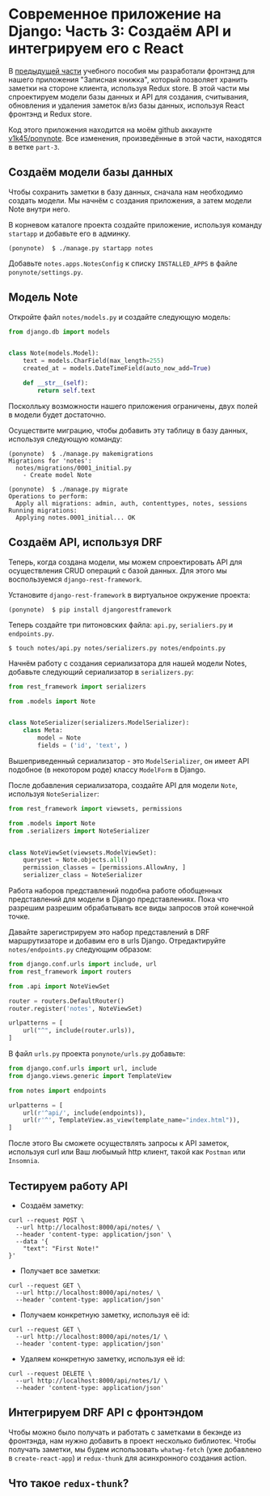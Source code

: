 # Современное приложение на Django: Часть 3: Создаём API и интегрируем его с React

В [предыдущей части](http://v1k45.com/blog/modern-django-part-2-redux-and-react-router-setup/) учебного пособия мы разработали фронтэнд для нашего приложения "Записная книжка", который позволяет хранить заметки на стороне клиента, используя Redux store. В этой части мы спроектируем модели базы данных и API для создания, считывания, обновления и удаления заметок в/из базы данных, используя React фронтэнд и Redux store.

Код этого приложения находится на моём github аккаунте [v1k45/ponynote](https://github.com/v1k45/ponynote). Все изменения, произведённые в этой части, находятся в ветке `part-3`.

## Создаём модели базы данных

Чтобы сохранить заметки в базу данных, сначала нам необходимо создать модели. Мы начнём с создания приложения, а затем модели Note внутри него.

В корневом каталоге проекта создайте приложение, используя команду `startapp` и добавьте его в админку.

```
(ponynote)  $ ./manage.py startapp notes
```

Добавьте `notes.apps.NotesConfig` к списку `INSTALLED_APPS` в файле `ponynote/settings.py`.

## Модель Note

Откройте файл `notes/models.py` и создайте следующую модель:

```python
from django.db import models


class Note(models.Model):
    text = models.CharField(max_length=255)
    created_at = models.DateTimeField(auto_now_add=True)

    def __str__(self):
        return self.text
```

Посколльку возможности нашего приложения ограничены, двух полей в модели будет достаточно.

Осуществите миграцию, чтобы добавить эту таблицу в базу данных, используя следующую команду:

```
(ponynote)  $ ./manage.py makemigrations
Migrations for 'notes':
  notes/migrations/0001_initial.py
    - Create model Note

(ponynote)  $ ./manage.py migrate
Operations to perform:
  Apply all migrations: admin, auth, contenttypes, notes, sessions
Running migrations:
  Applying notes.0001_initial... OK
```

## Создаём API, используя DRF

Теперь, когда создана модели, мы можем спроектировать API для осуществления CRUD операций с базой данных. Для этого мы воспользуемся `django-rest-framework`.

Установите `django-rest-framework` в виртуальное окружение проекта:

```
(ponynote)  $ pip install djangorestframework
```

Теперь создайте три питоновских файла: `api.py`, `serialiers.py` и `endpoints.py`.

```
$ touch notes/api.py notes/serializers.py notes/endpoints.py
```

Начнём работу с создания сериализатора для нашей модели Notes, добавьте следующий сериализатор в `serializers.py`:

```python
from rest_framework import serializers

from .models import Note


class NoteSerializer(serializers.ModelSerializer):
    class Meta:
        model = Note
        fields = ('id', 'text', )
```

Вышеприведенный сериализатор - это `ModelSerializer`, он имеет API подобное (в некотором роде) классу `ModelForm` в Django.

После добавления сериализатора, создайте API для модели `Note`, используя `NoteSerializer`:

```python
from rest_framework import viewsets, permissions

from .models import Note
from .serializers import NoteSerializer


class NoteViewSet(viewsets.ModelViewSet):
    queryset = Note.objects.all()
    permission_classes = [permissions.AllowAny, ]
    serializer_class = NoteSerializer
```

Работа наборов представлений подобна работе обобщенных представлений для модели в Django представлениях. Пока что разрешим разрешим обрабатывать все виды запросов этой конечной точке.

Давайте зарегистрируем это набор представлений в DRF маршрутизаторе и добавим его в urls Django. Отредактируйте `notes/endpoints.py` следующим образом:

```python
from django.conf.urls import include, url
from rest_framework import routers

from .api import NoteViewSet

router = routers.DefaultRouter()
router.register('notes', NoteViewSet)

urlpatterns = [
    url("^", include(router.urls)),
]
```

В файл `urls.py` проекта `ponynote/urls.py` добавьте:

```python
from django.conf.urls import url, include
from django.views.generic import TemplateView

from notes import endpoints

urlpatterns = [
    url(r'^api/', include(endpoints)),
    url(r'^', TemplateView.as_view(template_name="index.html")),
]
```

После этого Вы сможете осуществлять запросы к API заметок, используя curl или Ваш любымый http клиент, такой как `Postman` или `Insomnia`.

## Тестируем работу API

* Создаём заметку:

```
curl --request POST \
  --url http://localhost:8000/api/notes/ \
  --header 'content-type: application/json' \
  --data '{
    "text": "First Note!"
}'
```

* Получает все заметки:

```
curl --request GET \
  --url http://localhost:8000/api/notes/ \
  --header 'content-type: application/json'

```

* Получаем конкретную заметку, используя её id:

```
curl --request GET \
  --url http://localhost:8000/api/notes/1/ \
  --header 'content-type: application/json'

```

* Удаляем конкретную заметку, используя её id:

```
curl --request DELETE \
  --url http://localhost:8000/api/notes/1/ \
  --header 'content-type: application/json'
```

## Интегрируем DRF API с фронтэндом

Чтобы можно было получать и работать с заметками в бекэнде из фронтэнда, нам нужно добавить в проект несколько библиотек. Чтобы получать заметки, мы будем использовать `whatwg-fetch` (уже добавлено в `create-react-app`) и `redux-thunk` для асинхронного создания action.

## Что такое `redux-thunk`?